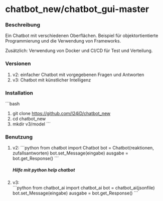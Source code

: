 # chatbot_new/chatbot_gui-master

### Beschreibung
Ein Chatbot mit verschiedenen Oberflächen. Beispiel für objektortientierte Programmierung und die Verwendung von Frameworks.

Zusätzlich: Verwendung von Docker und CI/CD für Test und Verteilung.

### Versionen
1. v2: einfacher Chatbot mit vorgegebenen Fragen und Antworten
2. v3: Chatbot mit künstlicher Intelligenz

### Installation
´´´bash
1. git clone https://github.com/I24iD/chatbot_new
2. cd chatbot_new
3. mkdir v3/model
´´´

### Benutzung
1. v2:
	´´´python
	from chatbot import Chatbot
	bot = Chatbot(reaktionen, zufallsantworten)
	bot.set_Message(eingabe)
	ausgabe = bot.get_Response()
	´´´
	##### Hilfe mit python help chatbot

2. v3:	
	´´´python
	from chatbot_ai import chatbot_ai
	bot = chatbot_ai(jsonfile)
	bot.set_Message(eingabe)
	ausgabe = bot.get_Response()
	´´´
